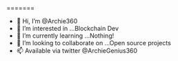 

=======
- 👋 Hi, I’m @Archie360
- 👀 I’m interested in ...Blockchain Dev
- 🌱 I’m currently learning ...Nothing!
- 💞️ I’m looking to collaborate on ...Open source projects
- 📫 Available via twitter @ArchieGenius360

<!---
Archie360/Archie360 is a ✨ special ✨ repository because its `README.md` (this file) appears on your GitHub profile.
You can click the Preview link to take a look at your changes.
--->

